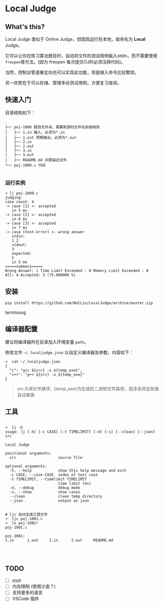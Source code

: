 # Local Judge


## What's this?

Local Judge 类似于 Online Judge，但因其运行在本地，故命名为 **Local** Judge。

它可以让你在练习算法题目时，自动将文件的测试用例输入stdin，而不需要使用`freopen`等方法。(因为 freopen 每次提交OJ时必须注释代码)。

当然，控制台管道重定向也可以实现此功能，但是输入命令比较繁琐。

另一优势在于可以存储、管理多份测试用例，方便复习查阅。


## 快速入门

目录结构如下：

```
.
├── poj-1000 题目文件夹，需要和源码文件名前缀相同
│   ├── 1.in 输入，必须为*.in
│   ├── 1.out 预期输出，必须为*.out
│   ├── 2.in
│   ├── 2.out
│   ├── 3.in
│   ├── 3.out
│   ├── README.md 问题描述文件
└── poj-1000.c 代码


```

### 运行实例

```
➜ lj poj-1000.c
judging
case count: 4
-> case [1] <- accepted
   in 5 ms
-> case [2] <- accepted
   in 6 ms
-> case [3] <- accepted
   in 7 ms
-> case [test-error] <- wrong answer
   stdin:
   1 2
   stdout:
   3
   expected:
   5
   in 5 ms
=====summary=====
Wrong Answer: 1 Time Limit Exceeded : 0 Memory Limit Exceeded : 0
All: 4 Accepted: 3 (75.000000 %)

```



## 安装

```bash
pip install https://github.com/NoCLin/LocalJudge/archive/master.zip
```


termtosvg

## 编译器配置

建议将编译器所在目录加入环境变量 `path`。

修改文件 `~/.localjudge.json` 以自定义编译器及参数，内容如下：

```
➜  cat ~/.localjudge.json
{
  "c": "gcc ${src} -o ${temp_exe}",
  "c++": "g++ ${src} -o ${temp_exe}"
}
```

> ${src} 为源文件路径，${temp_exe}为生成的二进制文件路径，程序会将这些值自动替换


## 工具

```

➜  lj -h
usage: lj [-h] [-c CASE] [-t TIMELIMIT] [-d] [-s] [--clean] [--json] src

Local Judge

positional arguments:
  src                   source file

optional arguments:
  -h, --help            show this help message and exit
  -c CASE, --case CASE  index of test case
  -t TIMELIMIT, --timelimit TIMELIMIT
                        time limit (ms)
  -d, --debug           debug mode
  -s, --show            show cases
  --clean               clean temp directory
  --json                output as json


# ljc 自动生成工程文件
➜  ljc poj-1001.c
➜  ls poj-1001*
poj-1001.c

poj-1001:
1.in      1.out     2.in      2.out     README.md




```

## TODO

- [ ] pypi
- [ ] 内存限制 (使用沙盒？)
- [ ] 支持更多的语言
- [ ] VSCode 插件
